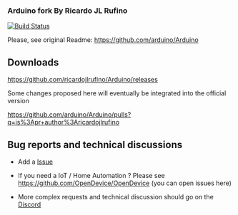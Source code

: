 ### Arduino fork By Ricardo JL Rufino

[![Build Status](https://travis-ci.org/ricardojlrufino/Arduino.svg?branch=master-dev-rjlr)](https://travis-ci.org/ricardojlrufino/Arduino)


Please, see original Readme: https://github.com/arduino/Arduino

## Downloads

https://github.com/ricardojlrufino/Arduino/releases

Some changes proposed here will eventually be integrated into the official version

https://github.com/arduino/Arduino/pulls?q=is%3Apr+author%3Aricardojlrufino

## Bug reports and technical discussions

- Add a [Issue](https://github.com/ricardojlrufino/Arduino/issues) 

- If you need a IoT / Home Automation ? Please see https://github.com/OpenDevice/OpenDevice  (you can open issues here)

- More complex requests and technical discussion should go on the [Discord](https://discord.gg/wjD5Qk)
